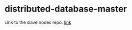 # distributed-database-master
Link to the slave nodes repo: [link](https://github.com/DashDeipayan/distributed-database-slave)
